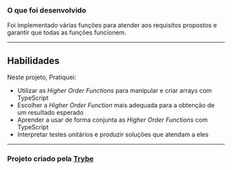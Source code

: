 ### O que foi desenvolvido

Foi implementado várias funções para atender aos requisitos propostos e garantir que todas as funções funcionem.

---

## Habilidades

Neste projeto, Pratiquei:

* Utilizar as _Higher Order Functions_ para manipular e criar arrays com TypeScript
* Escolher a _Higher Order Function_ mais adequada para a obtenção de um resultado esperado
* Aprender a usar de forma conjunta as _Higher Order Functions_ com TypeScript
* Interpretar testes unitários e produzir soluções que atendam a eles

---

<h3>Projeto criado pela <a href="https://www.betrybe.com/">Trybe</a></h3>

